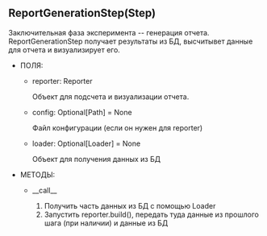 ## ReportGenerationStep(Step)

Заключительная фаза эксперимента -- генерация отчета. ReportGenerationStep получает результаты из БД, высчитывет данные для отчета и визуализирует его.

+ ПОЛЯ:

  + reporter: Reporter

    Объект для подсчета и визуализации отчета. 

  + config: Optional[Path] = None

    Файл конфигурации (если он нужен для reporter)

  + loader: Optional[Loader] = None

    Объект для получения данных из БД

+ МЕТОДЫ:

  + \_\_call\_\_

    1. Получить часть данных из БД с помощью Loader
    2. Запустить reporter.build(), передать туда данные из прошлого шага (при наличии) и данные из БД